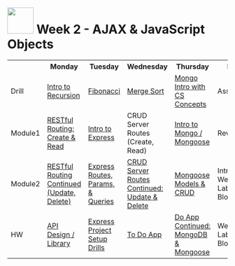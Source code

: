 # <img src="https://cloud.githubusercontent.com/assets/7833470/10423298/ea833a68-7079-11e5-84f8-0a925ab96893.png" width="60"> Week 2 - AJAX & JavaScript Objects

<table>
  <tr>
    <th></th>
    <th>Monday</th>
    <th>Tuesday</th>
    <th>Wednesday</th>
    <th>Thursday</th>
    <th>Friday</th>
  </tr>
  <tr>
    <td>Drill</td>
    <td><a href="day-01/drill">Intro to Recursion</a></td>
    <td><a href="./day-02/drill/">Fibonacci</a></td>
    <td><a href="day-03/drill">Merge Sort</a></td>
    <td><a href="./day-04/drill/">Mongo Intro with CS Concepts</a></td>
    <td>Assessment</td>
  </tr>
  <tr>
    <td>Module1</td>
    <td><a href="day-01/module-01">RESTful Routing: Create & Read</a></td>
    <td><a href="day-02/module-01">Intro to Express</a></td>
    <td>CRUD Server Routes (Create, Read)</td>
    <td><a href="./day-04/module-01/">Intro to Mongo / Mongoose</a></td>
    <td>Review</td>
  </tr>
  <tr>
    <td>Module2</td>
    <td><a href="./day-01/module-02/readme.md">RESTful Routing Continued (Update, Delete)</a></td>
    <td><a href="./day-02/module-02/">Express Routes, Params, & Queries</a></td>
    <td><a href="day-03/module-02">CRUD Server Routes Continued: Update & Delete</a></td>
    <td><a href="day-04/module-02">Mongoose Models & CRUD</a></td>
    <td>Intro Weekend Lab (Micro Blog)</td>
  </tr>
  <tr>
    <td>HW</td>
    <td><a href="https://github.com/sf-wdi-24/ajax-book-app/">API Design / Library</a></td>
    <td><a href="https://github.com/sf-wdi-24/practicexpress">Express Project Setup Drills</a></td>
    <td><a href="https://github.com/sf-wdi-24/express-todo-app/tree/master" target="_blank">To Do App</a></td>
    <td><a href="https://github.com/sf-wdi-24/express-todo-mongo" target="_blank">Do App Continued: MongoDB & Mongoose</a></td>
    <td>Weekend Lab (Micro Blog)</td>
  </tr>
</table>

